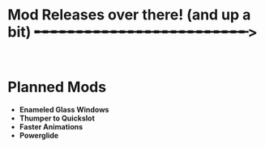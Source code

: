 # Mod Releases over there! (and up a bit)  ╾╾╾╾╾╾╾╾╾╾╾╾╾╾╾╾╾╾╾╾╾╾╾╾╾>
‎

# Planned Mods
- **Enameled Glass Windows**
- **Thumper to Quickslot**
- **Faster Animations**
- **Powerglide**
